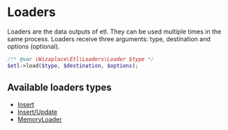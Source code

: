 # Loaders

Loaders are the data outputs of etl. They can be used multiple times in the same process. Loaders receive three arguments: type, destination and options (optional).

```php
/** @var \Wizaplace\Etl\Loaders\Loader $type */
$etl->load($type, $destination, $options);
```

## Available loaders types

- [Insert](Insert.md)
- [Insert/Update](InsertUpdate.md)
- [MemoryLoader](MemoryLoader.md)
